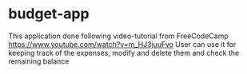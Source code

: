 # budget-app

This application done following video-tutorial from FreeCodeCamp https://www.youtube.com/watch?v=m_HJ3juuFvo
User can use it for keeping track of the expenses, modify and delete them and check the remaining balance
